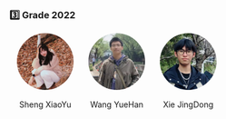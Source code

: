 ### 3️⃣ Grade 2022
<div style="display: flex; flex-wrap: wrap;">  
  <!-- 第一个人 -->  
  <div style="width: 25%; text-align: center;">  
    <img src="../../../images/7/本科/大三/沈笑宇.jpg" alt="闻智" style="border-radius: 50%; width: 100px; height: 100px;">  
    <p>Sheng XiaoYu</p> 
  </div>  
    
  <!-- 第二个人， -->  
  <div style="width: 25%; text-align: center;">  
    <img src="../../../images/7/本科/大三/王悦瀚.jpg" alt="曹艺译" style="border-radius: 50%; width: 100px; height: 100px;">  
    <p>Wang YueHan</p>    
  </div>  

  <div style="width: 25%; text-align: center;">  
    <img src="../../../images/7/本科/大三/谢璟栋.jpg" alt="宋研" style="border-radius: 50%; width: 100px; height: 100px;">  
    <p>Xie JingDong</p>  
  </div>
</div>